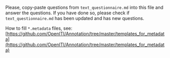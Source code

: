 

Please, copy-paste questions from `text_questionnaire.md` into this file and answer the questions.
If you have done so, please check if `text_questionnaire.md` has been updated and has new questions.

How to fill `*.metadata` files, see: [https://github.com/OpenITI/Annotation/tree/master/templates_for_metadata](https://github.com/OpenITI/Annotation/tree/master/templates_for_metadata)

